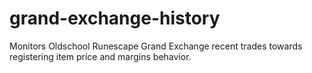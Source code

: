 # grand-exchange-history

Monitors Oldschool Runescape Grand Exchange recent trades towards registering item price and margins behavior.
